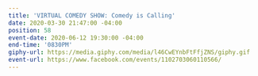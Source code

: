 ```yaml
---
title: 'VIRTUAL COMEDY SHOW: Comedy is Calling'
date: 2020-03-30 21:47:00 -04:00
position: 58
event-date: 2020-06-12 19:30:00 -04:00
end-time: '0830PM'
giphy-url: https://media.giphy.com/media/l46CwEYnbFtFfjZNS/giphy.gif
event-url: https://www.facebook.com/events/1102703060110566/
---
```


